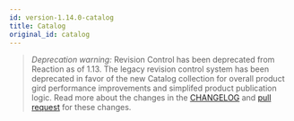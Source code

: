 ```yaml
---
id: version-1.14.0-catalog
title: Catalog
original_id: catalog
---
```


> _Deprecation warning:_ Revision Control has been deprecated from Reaction as of 1.13. The legacy revision control system has been deprecated in favor of the new Catalog collection for overall product gird performance improvements and simplifed product publication logic. Read more about the changes in the [CHANGELOG](https://github.com/reactioncommerce/reaction/blob/master/CHANGELOG.md) and [pull request](https://github.com/reactioncommerce/reaction/pull/4238) for these changes.